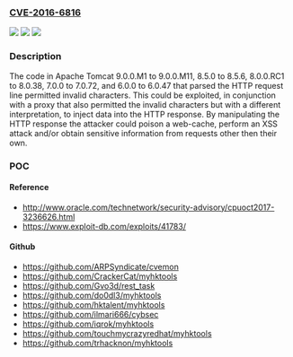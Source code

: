 ### [CVE-2016-6816](https://cve.mitre.org/cgi-bin/cvename.cgi?name=CVE-2016-6816)
![](https://img.shields.io/static/v1?label=Product&message=Apache%20Tomcat&color=blue)
![](https://img.shields.io/static/v1?label=Version&message=n%2Fa&color=blue)
![](https://img.shields.io/static/v1?label=Vulnerability&message=character%20validation%20bypass&color=brighgreen)

### Description

The code in Apache Tomcat 9.0.0.M1 to 9.0.0.M11, 8.5.0 to 8.5.6, 8.0.0.RC1 to 8.0.38, 7.0.0 to 7.0.72, and 6.0.0 to 6.0.47 that parsed the HTTP request line permitted invalid characters. This could be exploited, in conjunction with a proxy that also permitted the invalid characters but with a different interpretation, to inject data into the HTTP response. By manipulating the HTTP response the attacker could poison a web-cache, perform an XSS attack and/or obtain sensitive information from requests other then their own.

### POC

#### Reference
- http://www.oracle.com/technetwork/security-advisory/cpuoct2017-3236626.html
- https://www.exploit-db.com/exploits/41783/

#### Github
- https://github.com/ARPSyndicate/cvemon
- https://github.com/CrackerCat/myhktools
- https://github.com/Gvo3d/rest_task
- https://github.com/do0dl3/myhktools
- https://github.com/hktalent/myhktools
- https://github.com/ilmari666/cybsec
- https://github.com/iqrok/myhktools
- https://github.com/touchmycrazyredhat/myhktools
- https://github.com/trhacknon/myhktools


